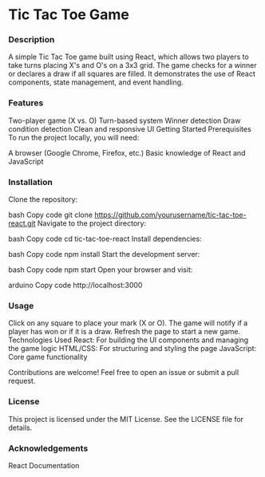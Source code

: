 <h1>Tic Tac Toe Game</h1>
<h3>Description</h3>
A simple Tic Tac Toe game built using React, which allows two players to take turns placing X's and O's on a 3x3 grid. The game checks for a winner or declares a draw if all squares are filled. It demonstrates the use of React components, state management, and event handling.

<h3>Features</h3>
Two-player game (X vs. O)
Turn-based system
Winner detection
Draw condition detection
Clean and responsive UI
Getting Started
Prerequisites
To run the project locally, you will need:

A browser (Google Chrome, Firefox, etc.)
Basic knowledge of React and JavaScript
<h3>Installation</h3>
Clone the repository:

bash
Copy code
git clone https://github.com/yourusername/tic-tac-toe-react.git
Navigate to the project directory:

bash
Copy code
cd tic-tac-toe-react
Install dependencies:

bash
Copy code
npm install
Start the development server:

bash
Copy code
npm start
Open your browser and visit:

arduino
Copy code
http://localhost:3000
<h3>Usage</h3>
Click on any square to place your mark (X or O).
The game will notify if a player has won or if it is a draw.
Refresh the page to start a new game.
Technologies Used
React: For building the UI components and managing the game logic
HTML/CSS: For structuring and styling the page
JavaScript: Core game functionality

Contributions are welcome! Feel free to open an issue or submit a pull request.

<h3>License</h3>
This project is licensed under the MIT License. See the LICENSE file for details.

<h3>Acknowledgements</h3>
React Documentation

